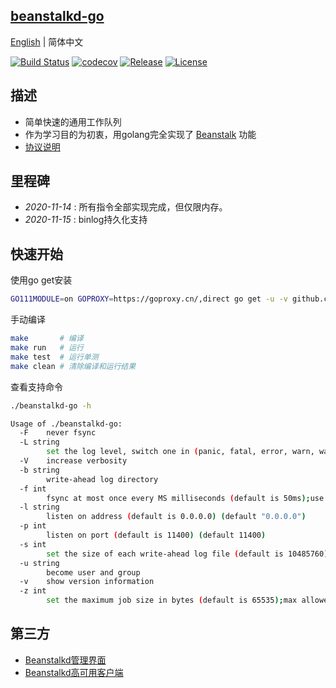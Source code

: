 ## [beanstalkd-go](https://github.com/sjatsh/beanstalkd-go)

[English](readme-en.md) | 简体中文

[![Build Status](https://travis-ci.org/sjatsh/beanstalkd-go.svg?branch=main)](https://travis-ci.org/sjatsh/beanstalkd-go.svg?branch=main)
[![codecov](https://codecov.io/gh/sjatsh/beanstalkd-go/branch/main/graph/badge.svg)](https://codecov.io/gh/sjatsh/beanstalkd-go)
[![Release](https://img.shields.io/github/release/sjatsh/beanstalkd-go.svg?label=Release)](https://github.com/sjatsh/beanstalkd-go/releases)
[![License](https://img.shields.io/github/license/sjatsh/beanstalkd-go)](https://github.com/sjatsh/beanstalkd-go)

## 描述

- 简单快速的通用工作队列
- 作为学习目的为初衷，用golang完全实现了 [Beanstalk](https://github.com/beanstalkd/beanstalkd) 功能
- [协议说明](doc/protocol.zh-CN.md)

## 里程碑

- *2020-11-14* : 所有指令全部实现完成，但仅限内存。
- *2020-11-15* : binlog持久化支持

## 快速开始

使用go get安装

```bash
GO111MODULE=on GOPROXY=https://goproxy.cn/,direct go get -u -v github.com/sjatsh/beanstalkd-go
```

手动编译

```bash
make       # 编译
make run   # 运行
make test  # 运行单测
make clean # 清除编译和运行结果
```

查看支持命令

```bash
./beanstalkd-go -h
```

```bash
Usage of ./beanstalkd-go:
  -F    never fsync
  -L string
        set the log level, switch one in (panic, fatal, error, warn, waring, info, debug, trace) (default "warn")
  -V    increase verbosity
  -b string
        write-ahead log directory
  -f int
        fsync at most once every MS milliseconds (default is 50ms);use -f0 for "always fsync" (default 50)
  -l string
        listen on address (default is 0.0.0.0) (default "0.0.0.0")
  -p int
        listen on port (default is 11400) (default 11400)
  -s int
        set the size of each write-ahead log file (default is 10485760);will be rounded up to a multiple of 4096 bytes (default 10485760)
  -u string
        become user and group
  -v    show version information
  -z int
        set the maximum job size in bytes (default is 65535);max allowed is 1073741824 bytes (default 65535)
```

## 第三方

- [Beanstalkd管理界面](https://github.com/xuri/aurora)
- [Beanstalkd高可用客户端](https://github.com/tal-tech/go-queue)